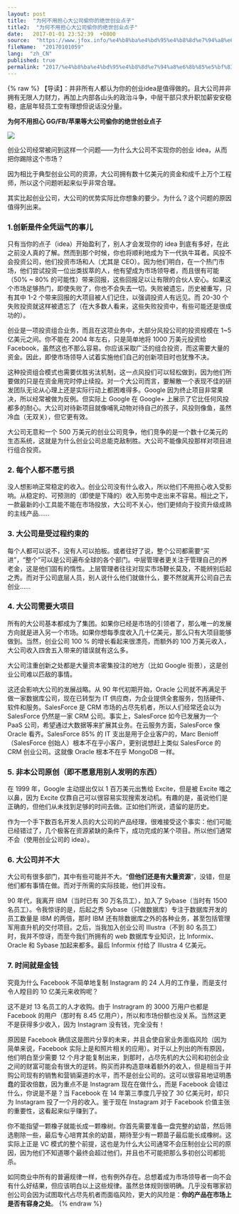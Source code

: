 ```yaml
---
layout: post
title:  "为何不用担心大公司偷你的绝世创业点子"
title2:  "为何不用担心大公司偷你的绝世创业点子"
date:   2017-01-01 23:52:39  +0800
source:  "https://www.jfox.info/%e4%b8%ba%e4%bd%95%e4%b8%8d%e7%94%a8%e6%8b%85%e5%bf%83%e5%a4%a7%e5%85%ac%e5%8f%b8%e5%81%b7%e4%bd%a0%e7%9a%84%e7%bb%9d%e4%b8%96%e5%88%9b%e4%b8%9a%e7%82%b9%e5%ad%90.html"
fileName:  "20170101059"
lang:  "zh_CN"
published: true
permalink: "2017/%e4%b8%ba%e4%bd%95%e4%b8%8d%e7%94%a8%e6%8b%85%e5%bf%83%e5%a4%a7%e5%85%ac%e5%8f%b8%e5%81%b7%e4%bd%a0%e7%9a%84%e7%bb%9d%e4%b8%96%e5%88%9b%e4%b8%9a%e7%82%b9%e5%ad%90.html"
---
```

{% raw %}
【导读】：并非所有人都认为你的创业idea是值得做的。且大公司并非拥有无限人力财力，再加上内部各山头的政治斗争，中层干部只求升职加薪安安稳稳，底层年轻员工空有理想但说话没分量。

**为何不用担心 GG/FB/苹果等大公司偷你的绝世创业点子**

![](ad8ae00.webp)

创业公司经常被问到这样一个问题——为什么大公司不实现你的创业 idea，从而把你踢除这个市场？

因为相比于典型创业公司的资源，大公司拥有数十亿美元的资金和成千上万个工程师，所以这个问题听起来似乎非常合理。

其实比起创业公司，大公司的优势实际比你想象的要少。为什么？这个问题的原因值得列出来。

### 1.创新是件全凭运气的事儿

只有当你的点子（idea）开始盈利了，别人才会发现你的 idea 到底有多好，在此之前没人真的了解。然而到那个时候，你也将顺利地成为下一代执牛耳者。风投不会投资公司，他们投资市场和人（尤其是 CEO）。因为他们明白，在一个热门市场，他们尝试投资一位出类拔萃的人，他有望成为市场领导者，而且很有可能（50% ~ 80% 的可能性）带来回报，这些回报足以让有限的合伙人安心。如果这个市场足够热门，即使失败了，你也不会失去一切。失败被遗忘，历史被重写，只有其中 1-2 个带来回报的大项目被人们记住，以强调投资人有远见。而 20-30 个失败投资就这样被遗忘了（在大多数人看来，这些失败投资中，有些可能还是很成功的）。

创业是一项投资组合业务，而且在这项业务中，大部分风投公司的投资规模在 1~5 亿美元之间。你不能在 2004 年左右，只是简单地将 1000 万美元投资给 Facebook，虽然这也不那么容易。你应该采取广泛的组合投资，而这需要大量的资金。因此，即使市场领导人试着实施他们自己的创新项目时也犹豫不决。

这种投资组合模式也需要优胜劣汰机制，这一点风投们可以轻松做到，因为他们所要做的只是在资金用完时停止续投。对一个大公司而言，要解散一个表现不佳的研发团队无论从心理上还是实际行动上都困难得多。Google 因为终止项目非常果决，所以经常被做为反例。但实际上 Google 在 Google+ 上展示了它比任何风投都多的耐心。大公司对待新项目就像哺乳动物对待自己的孩子，风投则像鱼，虽然冷血（无双关），但它更有效。

大公司无意和一个 500 万美元的创业公司竞争，他们竞争的是一个数十亿美元的生态系统，这就是为什么创业公司总能克敌制胜。大公司不能像风投那样对项目进行组合投资。

### 2. 每个人都不愿亏损

没人想影响正常稳定的收入。创业公司没有什么收入，所以他们不用担心收入受影响。从稳定的、可预测的（即使是下降的）收入形势中走出来不容易。相比之下，一款最新的小工具能不能在市场投放，大公司不关心，他们更倾向于投资升级成熟的主线产品……

### 3. 大公司是受过程约束的

每个人都可以说不，没有人可以拍板。或者往好了说，整个公司都需要“买进”，“整个”可以是公司遍布全球的各个部门。中层管理者更关注于管理自己的养老金，这是他们固有的惰性。上层管理者往往对现实市场鞭长莫及，不能辨别后起之秀。而对于公司底层人员，别人说什么他们就做什么，要不然就离开公司自己去创业……

### 4. 大公司需要大项目

所有的大公司基本都成为了集团。如果你已经是市场的引领者了，那么唯一的发展方向就是进入另一个市场。如果你想每季度收入几十亿美元，那么只有大项目能够做到。当然，创业公司 100 % 的增长看起来很漂亮，而额外的 100 万美元收入，大公司收入四舍五入带来的错误就有这么多。

大公司注重创新之处都是大量资本密集投注的地方（比如 Google 街景），这是创业公司难以匹敌的事情。

这还会影响大公司的发展战略。从 90 年代初期开始，Oracle 公司就不再满足于做一家数据库公司，现在已转型为 IT 供应商，为企业提供全套服务，包括硬件、软件和服务。SalesForce 是 CRM 市场的占尽先机者，所以人们经常还会以为 SalesForce 仍然是一家 CRM 公司。事实上，SalesForce 如今已发展为一个 PaaS 公司，希望通过大数据等来扩展其业务。在云服务方面，SalesForce 像 Oracle 看齐。SalesForce 85% 的 IT 支出是用于企业客户的，Marc Benioff （SalesForce 创始人）根本不在乎小客户，更别说想赶上类似 SalesForce 的 CRM 创业公司。这就像 Oracle 根本不在乎 MongoDB 一样。

### 5. 非本公司原创（即不愿意用别人发明的东西）

在 1999 年，Google 主动提出仅以 1 百万美元出售给 Excite，但是被 Excite 嗤之以鼻，因为 Excite 仅靠自己可以很容易实现搜索发动机。有趣的是，虽说他们是正确的，但他们从未找到足够的时间去做。正如他们所说，遗留的是历史。

作为一个手下数百名开发人员的大公司的产品经理，很难接受这个事实：他们可能已经错过了，几个极客在资源紧缺的条件下，成功完成的某个项目。所以他们通常不会（使用创业公司的 idea）。

### 6. 大公司并不大

大公司有很多部门，其中有些可能并不大。“**但他们还是有大量资源**”，没错，但是他们都有事情在做。而对于所需的实际技能，他们并没有。

90 年代，我离开 IBM（当时已有 30 万名员工），加入了 Sybase（当时有 1500 名员工）。令我惊讶的是，后起之秀 Sybase（只做数据库）专注于数据库开发的员工数量是 IBM 的两倍，那时 IBM 还有除数据库之外的各种业务，甚至包括管理军用直升机的交付项目。之后，当我加入创业公司 Illustra（不到 80 名员工）时，我并不惊讶，而至今我们所拥有的 web 数据库专业知识，比 Informix、Oracle 和 Sybase 加起来都多。最后 Informix 付给了 Illustra 4 亿美元。

### 7. 时间就是金钱

究竟为什么 Facebook 不简单地复制 Instagram 的 24 人月的工作量，而是支付令人瞠目的 10 亿美元来收购呢？

这不是对 13 名员工的人才收购。由于 Instragram 的 3000 万用户也都是 Facebook 的用户（那时有 8.45 亿用户），所以和市场份额也没关系。当然这更不是获得多少收入，因为 Instagram 没有钱，完全没有！

原因是 Facebook 确信这是图片分享的未来，并且会使自家业务面临风险（因为简单来说，Facebook 实际上是和照片相关的应用）。对于以上列出的所有原因，他们明白至少需要 12 个月才能复制出来，到那时，占尽先机的大公司和初创企业之间的财富可能会有很大的逆转。购买而非构造意味着额外的收入，但是相当于并购公司现有的销售和营销渠道的水平，而不是创业公司的。这可以很容易地证明愚蠢的营收倍数，因为重点不是 Instagram 现在在做什么，而是 Facebook 会错过什么，你说是不是？当 Facebook 在 14 年第三季度几乎投了 30 亿美元时，却只为 Instagram 投了一个月的收入。鉴于现在 Instagram 对于 Facebook 价值主张的重要性，这看起来似乎赚到了。

你不能指望一颗橡子就能长成一颗橡树。你首先需要准备一盘完整的幼苗，然后筛选剔除一些，最后专心培育其余的幼苗，期待至少有一颗苗子最后能长成橡树。这实际上正是 VC 模式的整个前提，这也是为什么大公司通常不会压制创业公司的原因，因为他们不知道哪个最终会超过他们，并且也不可能把那么多初创公司都扼杀。

如同商业中所有的普遍规律一样，也有例外存在。总想着成为市场领导者一向不会有什么好结果，但应该明白以上这些规律。虽然总体规则很明确。几乎没有哪家初创公司会因为试图取代占尽先机者而面临风险，更大的风险是：**你的产品在市场上是否有容身之处**。
{% endraw %}